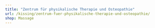```yaml
---
title: "Zentrum für physikalische Therapie und Osteopathie"
url: /kissing/zentrum-fuer-physikalische-therapie-und-osteopathie/
shop: Massage
---
```


